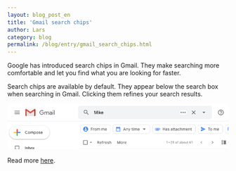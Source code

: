 ```yaml
---
layout: blog_post_en
title: 'Gmail search chips'
author: Lars
category: blog
permalink: /blog/entry/gmail_search_chips.html
---
```


Google has introduced search chips in Gmail. They make searching more comfortable and let you find what you are looking for faster.

Search chips are available by default. They appear below the search box when searching in Gmail. Clicking them refines your search results.

![](/assets/blog/2020-03-13-gmail_search_chips/gmail_search_chips.png)

Read more [here](https://gsuiteupdates.googleblog.com/2020/02/gmail-search-chips-ga.html).

